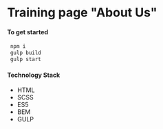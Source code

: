 # Training page "About Us"

#### To get started
```bash
 npm i
 gulp build
 gulp start
```

#### Technology Stack
* HTML
* SCSS
* ES5
* BEM
* GULP

